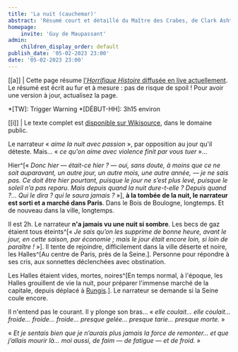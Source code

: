 ```yaml
---
title: 'La nuit (cauchemar)'
abstract: 'Résumé court et détaillé du Maître des Crabes, de Clark Ashton Smith !'
homepage:
    invite: 'Guy de Maupassant'
admin:
    children_display_order: default
publish_date: '05-02-2023 23:00'
date: '05-02-2023 23:00'
---
```


[[a]]
| Cette page résume [l'_Horrifique Histoire_ diffusée en live actuellement](https://www.twitch.tv/vchabrette). Le résumé est écrit au fur et à mesure : pas de risque de spoil ! Pour avoir une version à jour, actualisez la page.

*[TW]: Trigger Warning
*[DÉBUT-HH]: 3h15 environ

[[i]]
| Le texte complet est [disponible sur Wikisource](https://fr.wikisource.org/wiki/Clair_de_lune_(recueil,_1905)/La_Nuit), dans le domaine public.

Le narrateur « _aime la nuit avec passion_ », par opposition au jour qu'il déteste. Mais… « _ce qu'on aime avec violence finit par vous tuer_ »… 

Hier^[« _Donc hier — était-ce hier ? — oui, sans doute, à moins que ce ne soit auparavant, un autre jour, un autre mois, une autre année, — je ne sais pas. Ce doit être hier pourtant, puisque le jour ne s’est plus levé, puisque le soleil n’a pas reparu. Mais depuis quand la nuit dure-t-elle ? Depuis quand ?… Qui le dira ? qui le saura jamais ?_ »], **à la tombée de la nuit, le narrateur est sorti et a marché dans Paris**. Dans le Bois de Boulogne, longtemps. Et de nouveau dans la ville, longtemps.

Il est 2h. Le narrateur **n'a jamais vu une nuit si sombre**. Les becs de gaz étaient tous éteints^[« _Je sais qu’on les supprime de bonne heure, avant le jour, en cette saison, par économie ; mais le jour était encore loin, si loin de paraître !_ »]. Il tente de rejoindre, difficilement dans la ville déserte et noire, les Halles^[Au centre de Paris, près de la Seine.]. Personne pour répondre à ses cris, aux sonnettes déclenchées avec obstination.

Les Halles étaient vides, mortes, noires^[En temps normal, à l'époque, les Halles grouillent de vie la nuit, pour préparer l'immense marché de la capitale, depuis déplacé à [Rungis](https://fr.wikipedia.org/wiki/March%C3%A9_d%27int%C3%A9r%C3%AAt_national_de_Rungis).]. Le narrateur se demande si la Seine coule encore.

Il n'entend pas le courant. Il y plonge son bras… « _elle coulait… elle coulait… froide… froide… froide… presque gelée… presque tarie… presque morte._ »

« _Et je sentais bien que je n’aurais plus jamais la force de remonter… et que j’allais mourir là… moi aussi, de faim — de fatigue — et de froid._ »